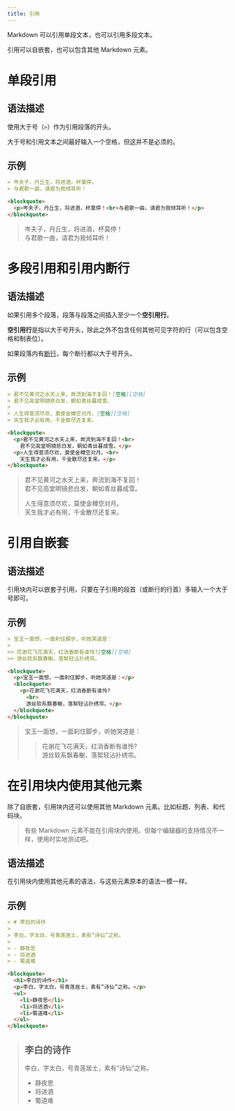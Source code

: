```yaml
---
title: 引用
---
```


Markdown 可以引用单段文本，也可以引用多段文本。

引用可以自嵌套，也可以包含其他 Markdown 元素。

# 单段引用

## 语法描述

使用大于号（```>```）作为引用段落的开头。

大于号和引用文本之间最好输入一个空格，但这并不是必须的。

## 示例

```md
> 岑夫子，丹丘生，将进酒，杯莫停，
> 与君歌一曲，请君为我倾耳听！
```

```html
<blockquote>
  <p>岑夫子，丹丘生，将进酒，杯莫停！<br>与君歌一曲，请君为我倾耳听！</p>
</blockquote>
```

<div class="exmp">
  <blockquote>
    <p>岑夫子，丹丘生，将进酒，杯莫停！<br>
      与君歌一曲，请君为我倾耳听！</p>
  </blockquote>
</div>

# 多段引用和引用内断行

## 语法描述

如果引用多个段落，段落与段落之间插入至少一个**空引用行**。

**空引用行**是指以大于号开头，除此之外不包含任何其他可见字符的行（可以包含空格和制表位）。

如果段落内有[断行][newline]，每个断行都以大于号开头。

## 示例

```md
> 君不见黄河之水天上来，奔流到海不复回！[空格][空格]
> 君不见高堂明镜悲白发，朝如青丝暮成雪。
>
> 人生得意须尽欢，莫使金樽空对月。[空格][空格]
> 天生我才必有用，千金散尽还复来。
```

```html
<blockquote>
  <p>君不见黄河之水天上来，奔流到海不复回！<br>
    君不见高堂明镜悲白发，朝如青丝暮成雪。</p>
  <p>人生得意须尽欢，莫使金樽空对月。<br>
    天生我才必有用，千金散尽还复来。</p>
</blockquote>
```

<div class="exmp">
  <blockquote>
    <p>君不见黄河之水天上来，奔流到海不复回！<br>
      君不见高堂明镜悲白发，朝如青丝暮成雪。</p>
    <p>人生得意须尽欢，莫使金樽空对月。<br>
      天生我才必有用，千金散尽还复来。</p>
  </blockquote>
</div>

# 引用自嵌套

## 语法描述

引用块内可以嵌套子引用，只要在子引用的段首（或断行的行首）多输入一个大于号即可。

## 示例

```md
> 宝玉一面想，一面刹住脚步，听她哭道是：
>
>> 花谢花飞花满天，红消香断有谁怜?[空格][空格]
>> 游丝软系飘春榭，落絮轻沾扑绣帘。
```

```html
<blockquote>
  <p>宝玉一面想，一面刹住脚步，听她哭道是：</p>
  <blockquote>
    <p>花谢花飞花满天，红消香断有谁怜?
      <br>
      游丝软系飘春榭，落絮轻沾扑绣帘。</p>
  </blockquote>
</blockquote>
```

<div class="exmp">
  <blockquote>
    <p>宝玉一面想，一面刹住脚步，听她哭道是：</p>
    <blockquote>
      <p>花谢花飞花满天，红消香断有谁怜?
        <br>
        游丝软系飘春榭，落絮轻沾扑绣帘。</p>
    </blockquote>
  </blockquote>
</div>

# 在引用块内使用其他元素

除了自嵌套，引用块内还可以使用其他 Markdown 元素。比如标题、列表、和代码块。

> 有些 Markdown 元素不能在引用块内使用。但每个编辑器的支持情况不一样，使用时实地测试吧。

## 语法描述

在引用块内使用其他元素的语法，与这些元素原本的语法一模一样。

## 示例

```md
> # 李白的诗作
>
> 李白，字太白，号青莲居士，素有“诗仙”之称。
>
> - 静夜思
> - 将进酒
> - 蜀道难
```

```html
<blockquote>
  <h1>李白的诗作</h1>
  <p>李白，字太白，号青莲居士，素有“诗仙”之称。</p>
  <ul>
    <li>静夜思</li>
    <li>将进酒</li>
    <li>蜀道难</li>
  </ul>
</blockquote>
```

<div class="exmp">
  <blockquote>
    <h2>李白的诗作</h2>
    <p>李白，字太白，号青莲居士，素有“诗仙”之称。</p>
    <ul>
      <li>静夜思</li>
      <li>将进酒</li>
      <li>蜀道难</li>
    </ul>
  </blockquote>
</div>



[newline]: "basic/newline.md"
